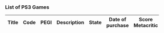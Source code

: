 ### List of PS3 Games


| Title | Code | PEGI | Description |  State | Date of purchase | Score Metacritic | 
| --- | --- | --- | --- | --- | --- | --- |
